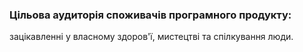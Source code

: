 ### Цільова аудиторія споживачів програмного продукту:
зацікавленні у власному здоров'ї, мистецтві та спілкування люди.
